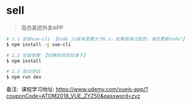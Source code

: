 # sell

> 高仿美团外卖APP

``` bash
# 1.1 安装vue-cli 【node.js版本是要大于6.x，如果版本过低的，请先更新node!】
$ npm install -g vue-cli

# 1.2 安装依赖 【切换的项目目录下】
$ npm install

# 1.3 启动项目
$ npm run dev
```

备注:
  课程学习地址: https://www.udemy.com/vuejs-app/?couponCode=ATOM2018_VUE_ZYZ50&password=zyz
